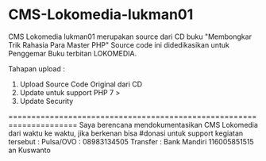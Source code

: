 # CMS-Lokomedia-lukman01
CMS Lokomedia lukman01 merupakan source dari CD buku "Membongkar Trik Rahasia Para Master PHP"
Source code ini didedikasikan untuk Penggemar Buku terbitan LOKOMEDIA.

Tahapan upload :
01. Upload Source Code Original dari CD
02. Update untuk support PHP 7 >
03. Update Security

=====================================================================
Saya berencana mendokumentasikan CMS Lokomedia dari waktu ke waktu, 
jika berkenan bisa #donasi untuk support kegiatan tersebut :
Pulsa/OVO : 
08983134505
Transfer :
Bank Mandiri
116005851515
an Kuswanto
